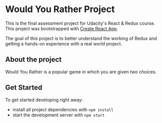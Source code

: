 # Would You Rather Project

This is the final assessment project for Udacity's React & Redux course. This project was bootstrapped with [Create React App](https://github.com/facebook/create-react-app).

The goal of this project is to better understand the working of Redux and getting a hands-on experience with a real world project.

## About the project
Would You Rather is a popular game in which you are given two choices.

## Get Started
To get started developing right away:

* install all project dependencies with `npm install`
* start the development server with `npm start`
